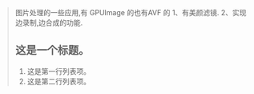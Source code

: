 >图片处理的一些应用,有 GPUImage 的也有AVF 的
>1、有美颜滤镜.
>2、实现边录制,边合成的功能.
> ## 这是一个标题。
> 
> 1.   这是第一行列表项。
> 2.   这是第二行列表项。
>
